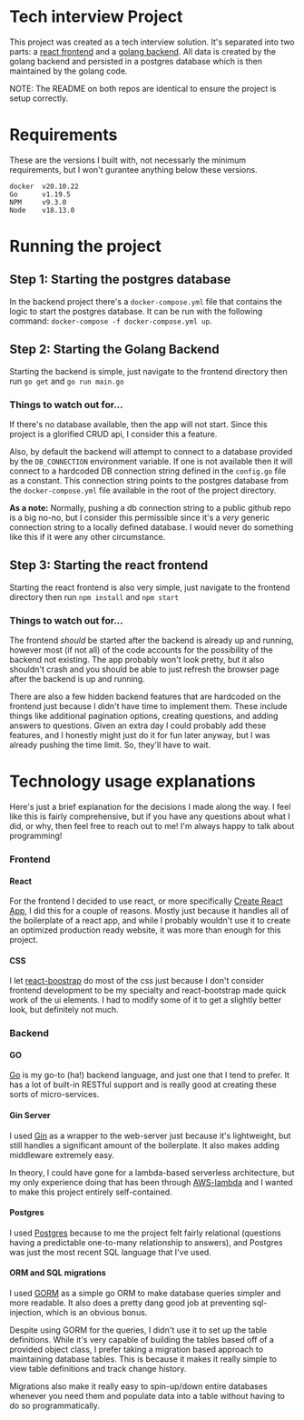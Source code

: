 # Tech interview Project

This project was created as a tech interview solution. It's separated into two parts: a [react frontend](https://github.com/JaydeRussell/tech_interview_frontend) and a [golang backend](https://github.com/JaydeRussell/tech_interview_backend). All data is created by the golang backend and persisted in a postgres database which is then maintained by the golang code.

NOTE: The README on both repos are identical to ensure the project is setup correctly.

# Requirements
These are the versions I built with, not necessarly the minimum requirements, but I won't gurantee anything below these versions.

```
docker  v20.10.22
Go      v1.19.5
NPM     v9.3.0
Node    v18.13.0
```

# Running the project
## Step 1: Starting the postgres database
In the backend project there's a `docker-compose.yml` file that contains the logic to start the postgres database. It can be run with the following command: `docker-compose -f docker-compose.yml up`.


## Step 2: Starting the Golang Backend
Starting the backend is simple, just navigate to the frontend directory then run `go get` and `go run main.go`

### Things to watch out for... 
If there's no database available, then the app will not start. Since this project is a glorified CRUD api, I consider this a feature. 

Also, by default the backend will attempt to connect to a database provided by the `DB_CONNECTION` environment variable. If one is not available then it will connect to a hardcoded DB connection string defined in the `config.go` file as a constant. This connection string points to the postgres database from the `docker-compose.yml` file available in the root of the project directory. 

**As a note:** Normally, pushing a db connection string to a public github repo is a big no-no, but I consider this permissible since it's a _very_ generic connection string to a locally defined database. I would never do something like this if it were any other circumstance.

## Step 3: Starting the react frontend
Starting the react frontend is also very simple, just navigate to the frontend directory then run `npm install` and `npm start`

### Things to watch out for...
The frontend _should_ be started after the backend is already up and running, however most (if not all) of the code accounts for the possibility of the backend not existing. The app probably won't look pretty, but it also shouldn't crash and you should be able to just refresh the browser page after the backend is up and running.

There are also a few hidden backend features that are hardcoded on the frontend just because I didn't have time to implement them. These include things like additional pagination options, creating questions, and adding answers to questions. Given an extra day I could probably add these features, and I honestly might just do it for fun later anyway, but I was already pushing the time limit. So, they'll have to wait.



# Technology usage explanations
Here's just a brief explanation for the decisions I made along the way. I feel like this is fairly comprehensive, but if you have any questions about what I did, or why, then feel free to reach out to me! I'm always happy to talk about programming!
### Frontend
#### React
For the frontend I decided to use react, or more specifically [Create React App](https://create-react-app.dev/), I did this for a couple of reasons. Mostly just because it handles all of the boilerplate of a react app, and while I probably wouldn't use it to create an optimized production ready website, it was more than enough for this project.

#### CSS
I let [react-boostrap](https://react-bootstrap.github.io/) do most of the css just because I don't consider frontend development to be my specialty and react-bootstrap made quick work of the ui elements. I had to modify some of it to get a slightly better look, but definitely not much.


### Backend
#### GO
[Go](https://go.dev/) is my go-to (ha!) backend language, and just one that I tend to prefer. It has a lot of built-in RESTful support and is really good at creating these sorts of micro-services.

#### Gin Server
I used [Gin](https://gin-gonic.com/) as a wrapper to the web-server just because it's lightweight, but still handles a significant amount of the boilerplate. It also makes adding middleware extremely easy. 

In theory, I could have gone for a lambda-based serverless architecture, but my only experience doing that has been through [AWS-lambda](https://aws.amazon.com/lambda/) and I wanted to make this project entirely self-contained.

#### Postgres
I used [Postgres](https://www.postgresql.org/) because to me the project felt fairly relational (questions having a predictable one-to-many relationship to answers), and Postgres was just the most recent SQL language that I've used.

#### ORM and SQL migrations
I used [GORM](https://gorm.io/) as a simple go ORM to make database queries simpler and more readable. It also does a pretty dang good job at preventing sql-injection, which is an obvious bonus.

Despite using GORM for the queries, I didn't use it to set up the table definitions. While it's very capable of building the tables based off of a provided object class, I prefer taking a migration based approach to maintaining database tables. This is because it makes it really simple to view  table definitions and track change history. 

Migrations also make it really easy to spin-up/down entire databases whenever you need them and populate data into a table without having to do so programmatically.